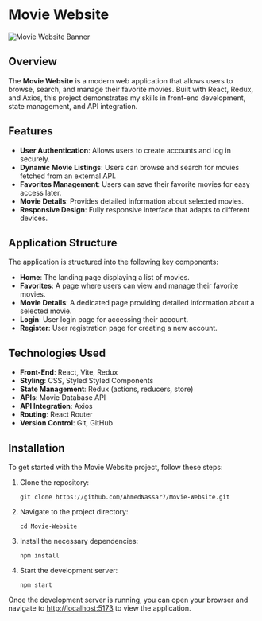 # Movie Website

![Movie Website Banner](path/to/your/image.png) <!-- Replace with the actual path to your project image -->

## Overview

The **Movie Website** is a modern web application that allows users to browse, search, and manage their favorite movies. Built with React, Redux, and Axios, this project demonstrates my skills in front-end development, state management, and API integration.

## Features

- **User Authentication**: Allows users to create accounts and log in securely.
- **Dynamic Movie Listings**: Users can browse and search for movies fetched from an external API.
- **Favorites Management**: Users can save their favorite movies for easy access later.
- **Movie Details**: Provides detailed information about selected movies.
- **Responsive Design**: Fully responsive interface that adapts to different devices.

## Application Structure

The application is structured into the following key components:

- **Home**: The landing page displaying a list of movies.
- **Favorites**: A page where users can view and manage their favorite movies.
- **Movie Details**: A dedicated page providing detailed information about a selected movie.
- **Login**: User login page for accessing their account.
- **Register**: User registration page for creating a new account.

## Technologies Used

- **Front-End**: React, Vite, Redux
- **Styling**: CSS, Styled Styled Components
- **State Management**: Redux (actions, reducers, store)
- **APIs**: Movie Database API  
- **API Integration**: Axios
- **Routing**: React Router
- **Version Control**: Git, GitHub

## Installation

To get started with the Movie Website project, follow these steps:

1. Clone the repository:
   ```
   git clone https://github.com/AhmedNassar7/Movie-Website.git
   ```

2. Navigate to the project directory:
    ```
    cd Movie-Website
    ```

3. Install the necessary dependencies:
    ```
    npm install
    ```

4. Start the development server:
    ```
    npm start
    ```

Once the development server is running, you can open your browser and navigate to [http://localhost:5173](http://localhost:5173) to view the application.
